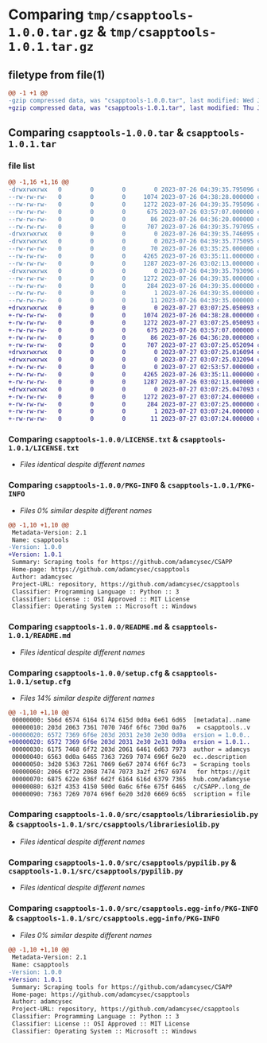 # Comparing `tmp/csapptools-1.0.0.tar.gz` & `tmp/csapptools-1.0.1.tar.gz`

## filetype from file(1)

```diff
@@ -1 +1 @@
-gzip compressed data, was "csapptools-1.0.0.tar", last modified: Wed Jul 26 04:39:35 2023, max compression
+gzip compressed data, was "csapptools-1.0.1.tar", last modified: Thu Jul 27 03:07:25 2023, max compression
```

## Comparing `csapptools-1.0.0.tar` & `csapptools-1.0.1.tar`

### file list

```diff
@@ -1,16 +1,16 @@
-drwxrwxrwx   0        0        0        0 2023-07-26 04:39:35.795096 csapptools-1.0.0/
--rw-rw-rw-   0        0        0     1074 2023-07-26 04:38:28.000000 csapptools-1.0.0/LICENSE.txt
--rw-rw-rw-   0        0        0     1272 2023-07-26 04:39:35.795096 csapptools-1.0.0/PKG-INFO
--rw-rw-rw-   0        0        0      675 2023-07-26 03:57:07.000000 csapptools-1.0.0/README.md
--rw-rw-rw-   0        0        0       86 2023-07-26 04:36:20.000000 csapptools-1.0.0/pyproject.toml
--rw-rw-rw-   0        0        0      707 2023-07-26 04:39:35.797095 csapptools-1.0.0/setup.cfg
-drwxrwxrwx   0        0        0        0 2023-07-26 04:39:35.746095 csapptools-1.0.0/src/
-drwxrwxrwx   0        0        0        0 2023-07-26 04:39:35.775095 csapptools-1.0.0/src/csapptools/
--rw-rw-rw-   0        0        0       70 2023-07-26 03:35:25.000000 csapptools-1.0.0/src/csapptools/__init__.py
--rw-rw-rw-   0        0        0     4265 2023-07-26 03:35:11.000000 csapptools-1.0.0/src/csapptools/librariesiolib.py
--rw-rw-rw-   0        0        0     1287 2023-07-26 03:02:13.000000 csapptools-1.0.0/src/csapptools/pypilib.py
-drwxrwxrwx   0        0        0        0 2023-07-26 04:39:35.793096 csapptools-1.0.0/src/csapptools.egg-info/
--rw-rw-rw-   0        0        0     1272 2023-07-26 04:39:35.000000 csapptools-1.0.0/src/csapptools.egg-info/PKG-INFO
--rw-rw-rw-   0        0        0      284 2023-07-26 04:39:35.000000 csapptools-1.0.0/src/csapptools.egg-info/SOURCES.txt
--rw-rw-rw-   0        0        0        1 2023-07-26 04:39:35.000000 csapptools-1.0.0/src/csapptools.egg-info/dependency_links.txt
--rw-rw-rw-   0        0        0       11 2023-07-26 04:39:35.000000 csapptools-1.0.0/src/csapptools.egg-info/top_level.txt
+drwxrwxrwx   0        0        0        0 2023-07-27 03:07:25.050093 csapptools-1.0.1/
+-rw-rw-rw-   0        0        0     1074 2023-07-26 04:38:28.000000 csapptools-1.0.1/LICENSE.txt
+-rw-rw-rw-   0        0        0     1272 2023-07-27 03:07:25.050093 csapptools-1.0.1/PKG-INFO
+-rw-rw-rw-   0        0        0      675 2023-07-26 03:57:07.000000 csapptools-1.0.1/README.md
+-rw-rw-rw-   0        0        0       86 2023-07-26 04:36:20.000000 csapptools-1.0.1/pyproject.toml
+-rw-rw-rw-   0        0        0      707 2023-07-27 03:07:25.052094 csapptools-1.0.1/setup.cfg
+drwxrwxrwx   0        0        0        0 2023-07-27 03:07:25.016094 csapptools-1.0.1/src/
+drwxrwxrwx   0        0        0        0 2023-07-27 03:07:25.032094 csapptools-1.0.1/src/csapptools/
+-rw-rw-rw-   0        0        0        0 2023-07-27 02:53:57.000000 csapptools-1.0.1/src/csapptools/__init__.py
+-rw-rw-rw-   0        0        0     4265 2023-07-26 03:35:11.000000 csapptools-1.0.1/src/csapptools/librariesiolib.py
+-rw-rw-rw-   0        0        0     1287 2023-07-26 03:02:13.000000 csapptools-1.0.1/src/csapptools/pypilib.py
+drwxrwxrwx   0        0        0        0 2023-07-27 03:07:25.047093 csapptools-1.0.1/src/csapptools.egg-info/
+-rw-rw-rw-   0        0        0     1272 2023-07-27 03:07:24.000000 csapptools-1.0.1/src/csapptools.egg-info/PKG-INFO
+-rw-rw-rw-   0        0        0      284 2023-07-27 03:07:25.000000 csapptools-1.0.1/src/csapptools.egg-info/SOURCES.txt
+-rw-rw-rw-   0        0        0        1 2023-07-27 03:07:24.000000 csapptools-1.0.1/src/csapptools.egg-info/dependency_links.txt
+-rw-rw-rw-   0        0        0       11 2023-07-27 03:07:24.000000 csapptools-1.0.1/src/csapptools.egg-info/top_level.txt
```

### Comparing `csapptools-1.0.0/LICENSE.txt` & `csapptools-1.0.1/LICENSE.txt`

 * *Files identical despite different names*

### Comparing `csapptools-1.0.0/PKG-INFO` & `csapptools-1.0.1/PKG-INFO`

 * *Files 0% similar despite different names*

```diff
@@ -1,10 +1,10 @@
 Metadata-Version: 2.1
 Name: csapptools
-Version: 1.0.0
+Version: 1.0.1
 Summary: Scraping tools for https://github.com/adamcysec/CSAPP
 Home-page: https://github.com/adamcysec/csapptools
 Author: adamcysec
 Project-URL: repository, https://github.com/adamcysec/csapptools
 Classifier: Programming Language :: Python :: 3
 Classifier: License :: OSI Approved :: MIT License
 Classifier: Operating System :: Microsoft :: Windows
```

### Comparing `csapptools-1.0.0/README.md` & `csapptools-1.0.1/README.md`

 * *Files identical despite different names*

### Comparing `csapptools-1.0.0/setup.cfg` & `csapptools-1.0.1/setup.cfg`

 * *Files 14% similar despite different names*

```diff
@@ -1,10 +1,10 @@
 00000000: 5b6d 6574 6164 6174 615d 0d0a 6e61 6d65  [metadata]..name
 00000010: 203d 2063 7361 7070 746f 6f6c 730d 0a76   = csapptools..v
-00000020: 6572 7369 6f6e 203d 2031 2e30 2e30 0d0a  ersion = 1.0.0..
+00000020: 6572 7369 6f6e 203d 2031 2e30 2e31 0d0a  ersion = 1.0.1..
 00000030: 6175 7468 6f72 203d 2061 6461 6d63 7973  author = adamcys
 00000040: 6563 0d0a 6465 7363 7269 7074 696f 6e20  ec..description 
 00000050: 3d20 5363 7261 7069 6e67 2074 6f6f 6c73  = Scraping tools
 00000060: 2066 6f72 2068 7474 7073 3a2f 2f67 6974   for https://git
 00000070: 6875 622e 636f 6d2f 6164 616d 6379 7365  hub.com/adamcyse
 00000080: 632f 4353 4150 500d 0a6c 6f6e 675f 6465  c/CSAPP..long_de
 00000090: 7363 7269 7074 696f 6e20 3d20 6669 6c65  scription = file
```

### Comparing `csapptools-1.0.0/src/csapptools/librariesiolib.py` & `csapptools-1.0.1/src/csapptools/librariesiolib.py`

 * *Files identical despite different names*

### Comparing `csapptools-1.0.0/src/csapptools/pypilib.py` & `csapptools-1.0.1/src/csapptools/pypilib.py`

 * *Files identical despite different names*

### Comparing `csapptools-1.0.0/src/csapptools.egg-info/PKG-INFO` & `csapptools-1.0.1/src/csapptools.egg-info/PKG-INFO`

 * *Files 0% similar despite different names*

```diff
@@ -1,10 +1,10 @@
 Metadata-Version: 2.1
 Name: csapptools
-Version: 1.0.0
+Version: 1.0.1
 Summary: Scraping tools for https://github.com/adamcysec/CSAPP
 Home-page: https://github.com/adamcysec/csapptools
 Author: adamcysec
 Project-URL: repository, https://github.com/adamcysec/csapptools
 Classifier: Programming Language :: Python :: 3
 Classifier: License :: OSI Approved :: MIT License
 Classifier: Operating System :: Microsoft :: Windows
```

